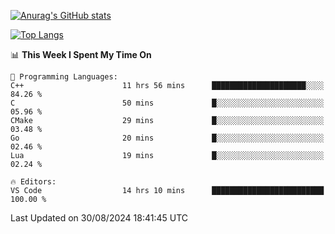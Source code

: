 [![Anurag's GitHub stats](https://github-readme-stats.vercel.app/api?username=wugouzi&count_private=true)](https://github.com/anuraghazra/github-readme-stats)

[![Top Langs](https://github-readme-stats.vercel.app/api/top-langs/?username=wugouzi&layout=compact&count_private=true&hide=html)](https://github.com/anuraghazra/github-readme-stats)

<!--START_SECTION:waka-->
📊 **This Week I Spent My Time On** 

```text
💬 Programming Languages: 
C++                      11 hrs 56 mins      █████████████████████░░░░   84.26 % 
C                        50 mins             █░░░░░░░░░░░░░░░░░░░░░░░░   05.96 % 
CMake                    29 mins             █░░░░░░░░░░░░░░░░░░░░░░░░   03.48 % 
Go                       20 mins             █░░░░░░░░░░░░░░░░░░░░░░░░   02.46 % 
Lua                      19 mins             █░░░░░░░░░░░░░░░░░░░░░░░░   02.24 % 

🔥 Editors: 
VS Code                  14 hrs 10 mins      █████████████████████████   100.00 % 
```


 Last Updated on 30/08/2024 18:41:45 UTC
<!--END_SECTION:waka-->

<!--
**wugouzi/wugouzi** is a ✨ _special_ ✨ repository because its `README.md` (this file) appears on your GitHub profile.

Here are some ideas to get you started:

- 🔭 I’m currently working on ...
- 🌱 I’m currently learning ...
- 👯 I’m looking to collaborate on ...
- 🤔 I’m looking for help with ...
- 💬 Ask me about ...
- 📫 How to reach me: ...
- 😄 Pronouns: ...
- ⚡ Fun fact: ...
-->
